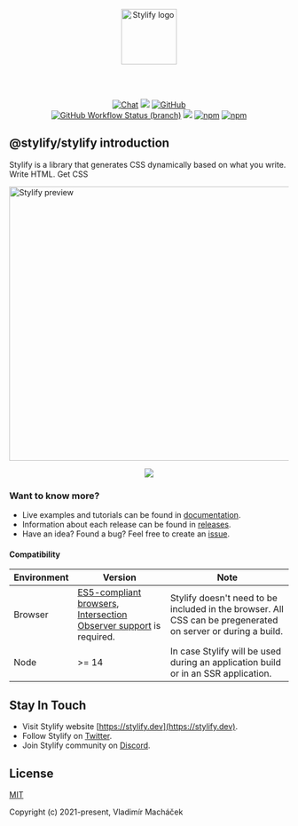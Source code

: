 <br><br>

<p align="center">
	<a href="https://stylify.dev" target="_blank" rel="noopener noreferrer">
		<img src="https://stylify.dev/images/logo.svg" height="100" alt="Stylify logo">
	</a>
</p>

<br><br>

<p align="center">
<a href="https://discord.gg/NuJsk5SMDz/"><img src="https://img.shields.io/badge/chat-on%20discord-7289da.svg?sanitize=true" alt="Chat"></a>
<a href="https://github.com/stylify/packages/discussions"><img src="https://user-images.githubusercontent.com/14016808/132510133-76bb66a9-951f-4411-9236-140cac7b7472.png"></a>
<a href="https://github.com/stylify/packages/blob/master/LICENSE"><img alt="GitHub" src="https://img.shields.io/github/license/stylify/packages"></a>
<br>
<a href="(https://github.com/stylify/packages/actions/workflows/tests.yaml"><img alt="GitHub Workflow Status (branch)" src="https://github.com/stylify/packages/actions/workflows/tests.yaml/badge.svg"></a>
<a href="https://codecov.io/gh/stylify/packages"><img src="https://codecov.io/gh/stylify/packages/branch/master/graph/badge.svg?token=ZJLKX877DF"/></a>
<a href="https://www.npmjs.com/package/@stylify/stylify"><img alt="npm" src="https://img.shields.io/npm/v/@stylify/stylify"></a>
<a href="https://www.npmjs.com/package/@stylify/stylify"><img alt="npm" src="https://img.shields.io/npm/dm/@stylify/stylify"></a>
</p>

## @stylify/stylify introduction

Stylify is a library that generates CSS dynamically based on what you write.<br>
Write HTML. Get CSS

<img src="https://raw.githubusercontent.com/stylify/packages/master/stylify.gif" height="494" width="1024" alt="Stylify preview">

<p align="center"><a href="https://stylify.dev"><img src="https://user-images.githubusercontent.com/14016808/132552680-ae877b45-5796-42df-b507-c0f6b9cf4706.png"></a></p>

### Want to know more?
- Live examples and tutorials can be found in [documentation](https://stylify.dev/docs/stylify).
- Information about each release can be found in [releases](https://github.com/stylify/packages/releases).
- Have an idea? Found a bug? Feel free to create an [issue](https://github.com/stylify/packages/issues).

#### Compatibility
| Environment | Version                                                                                                                                                          | Note                                                                                                          |
|-------------|------------------------------------------------------------------------------------------------------------------------------------------------------------------|---------------------------------------------------------------------------------------------------------------|
| Browser     | [ES5-compliant browsers](https://caniuse.com/?search=ES5), [Intersection Observer support](https://caniuse.com/?search=intersection%20observer) is required.     | Stylify doesn't need to be included in the browser. All CSS can be pregenerated on server or during a build.  |
| Node        | >= 14                                                                                                                                                            | In case Stylify will be used during an application build or in an SSR application.                            |

## Stay In Touch

- Visit Stylify website [https://stylify.dev](https://stylify.dev).
- Follow Stylify on [Twitter](https://twitter.com/stylify_dev).
- Join Stylify community on [Discord](https://discord.gg/NuJsk5SMDz/).

## License

[MIT](https://opensource.org/licenses/MIT)

Copyright (c) 2021-present, Vladimír Macháček
